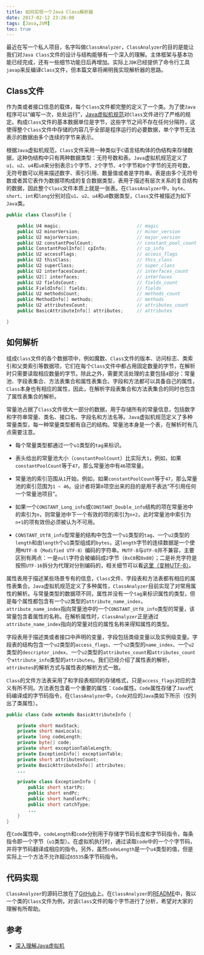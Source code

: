 ```yaml
---
title: 如何实现一个Java Class解析器
date: 2017-02-12 23:26:08
tags: [Java,JVM]
toc: true
---
```


最近在写一个私人项目，名字叫做`ClassAnalyzer`，`ClassAnalyzer`的目的是能让我们对`Java Class`文件的设计与结构能够有一个深入的理解。主体框架与基本功能已经完成，还有一些细节功能日后再增加。实际上`JDK`已经提供了命令行工具`javap`来反编译`Class`文件，但本篇文章将阐明我实现解析器的思路。

## Class文件

作为类或者接口信息的载体，每个`Class`文件都完整的定义了一个类。为了使`Java`程序可以“编写一次，处处运行”，[Java虚拟机规范](http://files.cnblogs.com/files/zhuYears/Java%E8%99%9A%E6%8B%9F%E6%9C%BA%E8%A7%84%E8%8C%83%EF%BC%88JavaSE7%EF%BC%89.pdf)对`Class`文件进行了严格的规定。构成`Class`文件的基本数据单位是字节，这些字节之间不存在任何分隔符，这使得整个`Class`文件中存储的内容几乎全部是程序运行的必要数据，单个字节无法表示的数据由多个连续的字节来表示。

根据`Java`虚拟机规范，`Class`文件采用一种类似于`C`语言结构体的伪结构来存储数据，这种伪结构中只有两种数据类型：无符号数和表。`Java`虚拟机规范定义了`u1`、`u2`、`u4`和`u8`来分别表示`1`个字节、`2`个字节、`4`个字节和`8`个字节的无符号数，无符号数可以用来描述数字、索引引用、数量值或者是字符串。表是由多个无符号数或者其它表作为数据项构成的复合数据类型，表用于描述有层次关系的复合结构的数据，因此整个`Class`文件本质上就是一张表。在`ClassAnalyzer`中，`byte`、`short`、`int`和`long`分别对应`u1`、`u2`、`u4`和`u8`数据类型，`Class`文件被描述为如下`Java`类。

```java
public class ClassFile {

    public U4 magic;                            // magic
    public U2 minorVersion;                     // minor_version
    public U2 majorVersion;                     // major_version
    public U2 constantPoolCount;                // constant_pool_count
    public ConstantPoolInfo[] cpInfo;           // cp_info
    public U2 accessFlags;                      // access_flags
    public U2 thisClass;                        // this_class
    public U2 superClass;                       // super_class
    public U2 interfacesCount;                  // interfaces_count
    public U2[] interfaces;                     // interfaces
    public U2 fieldsCount;                      // fields_count
    public FieldInfo[] fields;                  // fields
    public U2 methodsCount;                     // methods_count
    public MethodInfo[] methods;                // methods
    public U2 attributesCount;                  // attributes_count
    public BasicAttributeInfo[] attributes;     // attributes

}
```

## 如何解析

组成`Class`文件的各个数据项中，例如魔数、`Class`文件的版本、访问标志、类索引和父类索引等数据项，它们在每个`Class`文件中都占用固定数量的字节，在解析时只需要读取相应数量的字节。除此之外，需要灵活处理的主要包括`4`部分：常量池、字段表集合、方法表集合和属性表集合。字段和方法都可以具备自己的属性，`Class`本身也有相应的属性，因此，在解析字段表集合和方法表集合的同时也包含了属性表集合的解析。

常量池占据了`Class`文件很大一部分的数据，用于存储所有的常量信息，包括数字和字符串常量、类名、接口名、字段名和方法名等。`Java`虚拟机规范定义了多种常量类型，每一种常量类型都有自己的结构。常量池本身是一个表，在解析时有几点需要注意。

* 每个常量类型都通过一个`u1`类型的`tag`来标识。

* 表头给出的常量池大小（`constantPoolCount`）比实际大`1`，例如，如果`constantPoolCount`等于`47`，那么常量池中有`46`项常量。
* 常量池的索引范围从`1`开始，例如，如果`constantPoolCount`等于`47`，那么常量池的索引范围为`1 ~ 46`。设计者将第`0`项空出来的目的是用于表达“不引用任何一个常量池项目”。
* 如果一个`CONSTANT_Long_info`或`CONSTANT_Double_info`结构的项在常量池中的索引为`n`，则常量池中下一个有效的项的索引为`n+2`，此时常量池中索引为`n+1`的项有效但必须被认为不可用。
* `CONSTANT_Utf8_info`型常量的结构中包含一个`u1`类型的`tag`、一个`u2`类型的`length`和由`length`个`u1`类型组成的`bytes`，这`length`字节的连续数据是一个使用`MUTF-8`（`Modified UTF-8）`编码的字符串。`MUTF-8`与`UTF-8`并不兼容，主要区别有两点：一是`null`字符会被编码成`2`字节（`0xC0`和`0x80`）；二是补充字符是按照`UTF-16`拆分为代理对分别编码的，相关细节可以看[这里（变种UTF-8）](https://zh.wikipedia.org/wiki/UTF-8)。

属性表用于描述某些场景专有的信息，`Class`文件、字段表和方法表都有相应的属性表集合。`Java`虚拟机规范定义了多种属性，`ClassAnalyzer`目前实现了对常用属性的解析。与常量类型的数据项不同，属性并没有一个`tag`来标识属性的类型，但是每个属性都包含有一个`u2`类型的`attribute_name_index`，`attribute_name_index`指向常量池中的一个`CONSTANT_Utf8_info`类型的常量，该常量包含着属性的名称。在解析属性时，`ClassAnalyzer`正是通过`attribute_name_index`指向的常量对应的属性名称来得知属性的类型。

字段表用于描述类或者接口中声明的变量，字段包括类级变量以及实例级变量。字段表的结构包含一个`u2`类型的`access_flags`、一个`u2`类型的`name_index`、一个`u2`类型的`descriptor_index`、一个`u2`类型的`attributes_count`和`attributes_count`个`attribute_info`类型的`attributes`。我们已经介绍了属性表的解析，`attributes`的解析方式与属性表的解析方式一致。

`Class`的文件方法表采用了和字段表相同的存储格式，只是`access_flags`对应的含义有所不同。方法表包含着一个重要的属性：`Code`属性。`Code`属性存储了`Java`代码编译成的字节码指令，在`ClassAnalyzer`中，`Code`对应的`Java`类如下所示（仅列出了类属性）。

```java
public class Code extends BasicAttributeInfo {

    private short maxStack;
    private short maxLocals;
    private long codeLength;
    private byte[] code;
    private short exceptionTableLength;
    private ExceptionInfo[] exceptionTable;
    private short attributesCount;
    private BasicAttributeInfo[] attributes;
    ...

    private class ExceptionInfo {
        public short startPc;
        public short endPc;
        public short handlerPc;
        public short catchType;
      	...
    }
}
```

在`Code`属性中，`codeLength`和`code`分别用于存储字节码长度和字节码指令，每条指令即一个字节（`u1`类型）。在虚拟机执行时，通过读取`code`中的一个个字节码，并将字节码翻译成相应的指令。另外，虽然`codeLength`是一个`u4`类型的值，但是实际上一个方法不允许超过`65535`条字节码指令。

## 代码实现

`ClassAnalyzer`的源码已放在了[GitHub](https://github.com/tinylcy/ClassAnalyzer)上。在`ClassAnalyzer`的[README](https://github.com/tinylcy/ClassAnalyzer/blob/master/README.md)中，我以一个类的`Class`文件为例，对该`Class`文件的每个字节进行了分析，希望对大家的理解有所帮助。

## 参考

* [深入理解Java虚拟机](https://book.douban.com/subject/24722612/)